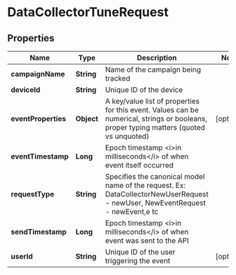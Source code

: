 
# DataCollectorTuneRequest

## Properties
Name | Type | Description | Notes
------------ | ------------- | ------------- | -------------
**campaignName** | **String** | Name of the campaign being tracked | 
**deviceId** | **String** | Unique ID of the device | 
**eventProperties** | **Object** | A key/value list of properties for this event. Values can be numerical, strings or booleans, proper typing matters (quoted vs unquoted) |  [optional]
**eventTimestamp** | **Long** | Epoch timestamp &lt;i&gt;in milliseconds&lt;/i&gt; of when event itself occurred | 
**requestType** | **String** | Specifies the canonical model name of the request. Ex: DataCollectorNewUserRequest - newUser, NewEventRequest - newEvent,e tc | 
**sendTimestamp** | **Long** | Epoch timestamp &lt;i&gt;in milliseconds&lt;/i&gt; of when event was sent to the API | 
**userId** | **String** | Unique ID of the user triggering the event |  [optional]



